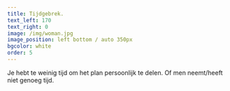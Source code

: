 ```yaml
---
title: Tijdgebrek.
text_left: 170
text_right: 0
image: /img/woman.jpg
image_position: left bottom / auto 350px
bgcolor: white
order: 5
---
```


Je hebt te weinig tijd om het plan persoonlijk te delen. Of men neemt/heeft niet genoeg tijd.